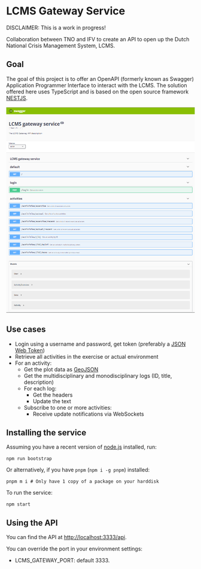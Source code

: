 # LCMS Gateway Service

DISCLAIMER: This is a work in progress!

Collaboration between TNO and IFV to create an API to open up the Dutch National Crisis Management System, LCMS.

## Goal

The goal of this project is to offer an OpenAPI (formerly known as Swagger) Application Programmer Interface to interact with the LCMS. The solution offered here uses TypeScript and is based on the open source framework [NESTJS](https://nestjs.com).

![Preliminary OpenAPI screenshot](img/preliminary-openapi-screenshot.png)

## Use cases

- Login using a username and password, get token (preferably a [JSON Web Token](https://jwt.io))
- Retrieve all activities in the exercise or actual environment
- For an activity:
  - Get the plot data as [GeoJSON](http://geojson.org)
  - Get the multidisciplinary and monodisciplinary logs (ID, title, description)
  - For each log:
    - Get the headers
    - Update the text
  - Subscribe to one or more activities:
    - Receive update notifications via WebSockets

## Installing the service

Assuming you have a recent version of [node.js](http://nodejs.org) installed, run:

```console
npm run bootstrap
```

Or alternatively, if you have `pnpm` (`npm i -g pnpm`) installed:

```console
pnpm m i # Only have 1 copy of a package on your harddisk
```

To run the service:

```console
npm start
```

## Using the API

You can find the API at [http://localhost:3333/api](http://localhost:3333/api).

You can override the port in your environment settings:

- LCMS_GATEWAY_PORT: default 3333.

